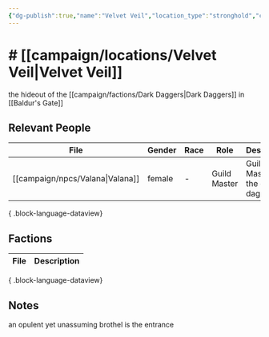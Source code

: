 ```yaml
---
{"dg-publish":true,"name":"Velvet Veil","location_type":"stronghold","continent":null,"region":null,"city":"[[campaign/locations/Baldur's Gate\|Baldur's Gate]]","description":null,"tags":null,"permalink":"/campaign/locations/velvet-veil/","dgPassFrontmatter":true,"noteIcon":"","created":"2025-10-26T10:39:03.600-07:00","updated":"2025-10-27T13:36:26.272-07:00"}
---
```


# # [[campaign/locations/Velvet Veil\|Velvet Veil]]
the hideout of the [[campaign/factions/Dark Daggers\|Dark Daggers]] in [[Baldur's Gate]]

## Relevant People
| File                                | Gender | Race | Role         | Description                      |
| ----------------------------------- | ------ | ---- | ------------ | -------------------------------- |
| [[campaign/npcs/Valana\|Valana]] | female | \-   | Guild Master | Guild Master of the dark daggers |

{ .block-language-dataview}

## Factions
| File | Description |
| ---- | ----------- |

{ .block-language-dataview}

## Notes
an opulent yet unassuming brothel is the entrance